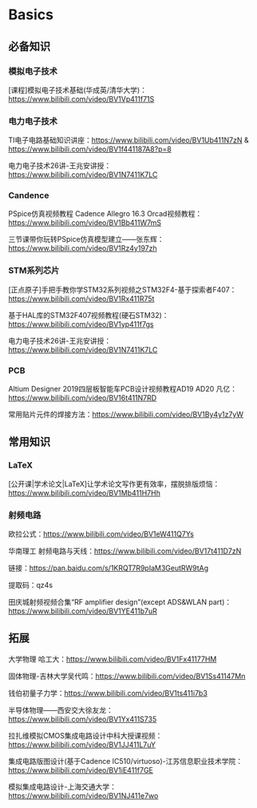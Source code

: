 # Basics
## 必备知识

### 模拟电子技术
[课程]模拟电子技术基础(华成英/清华大学)：https://www.bilibili.com/video/BV1Vp411f71S

### 电力电子技术
TI电子电路基础知识讲座：https://www.bilibili.com/video/BV1Ub411N7zN 
&
https://www.bilibili.com/video/BV1f441187A8?p=8

电力电子技术26讲-王兆安讲授：https://www.bilibili.com/video/BV1N7411K7LC

### Candence
PSpice仿真视频教程 Cadence Allegro 16.3 Orcad视频教程：https://www.bilibili.com/video/BV1Bb411W7mS

三节课带你玩转PSpice仿真模型建立——张东辉：https://www.bilibili.com/video/BV1Rz4y197zh
### STM系列芯片
[正点原子]手把手教你学STM32系列视频之STM32F4-基于探索者F407：https://www.bilibili.com/video/BV1Rx411R75t 

基于HAL库的STM32F407视频教程(硬石STM32)：https://www.bilibili.com/video/BV1yp411f7gs

电力电子技术26讲-王兆安讲授：https://www.bilibili.com/video/BV1N7411K7LC
### PCB
Altium Designer 2019四层板智能车PCB设计视频教程AD19 AD20 凡亿：https://www.bilibili.com/video/BV16t411N7RD

常用贴片元件的焊接方法：https://www.bilibili.com/video/BV1By4y1z7yW


## 常用知识
### LaTeX
[公开课|学术论文|LaTeX]让学术论文写作更有效率，摆脱排版烦恼：https://www.bilibili.com/video/BV1Mb411H7Hh

### 射频电路
欧拉公式：https://www.bilibili.com/video/BV1eW411Q7Ys

华南理工 射频电路与天线：https://www.bilibili.com/video/BV17t411D7zN

链接：https://pan.baidu.com/s/1KRQT7R9pIaM3GeutRW9tAg

提取码：qz4s

田庆城射频视频合集“RF amplifier design”(except ADS&WLAN part)：https://www.bilibili.com/video/BV1YE411b7uR

## 拓展
大学物理 哈工大：https://www.bilibili.com/video/BV1Fx41177HM

固体物理-吉林大学吴代鸣：https://www.bilibili.com/video/BV1Ss41147Mn

钱伯初量子力学：https://www.bilibili.com/video/BV1ts411i7b3

半导体物理——西安交大徐友龙：https://www.bilibili.com/video/BV1Yx411S735

拉扎维模拟CMOS集成电路设计中科大授课视频：https://www.bilibili.com/video/BV1JJ411L7uY

集成电路版图设计(基于Cadence IC510/virtuoso)-江苏信息职业技术学院：https://www.bilibili.com/video/BV1iE411f7GE

模拟集成电路设计-上海交通大学：https://www.bilibili.com/video/BV1NJ411e7wo

